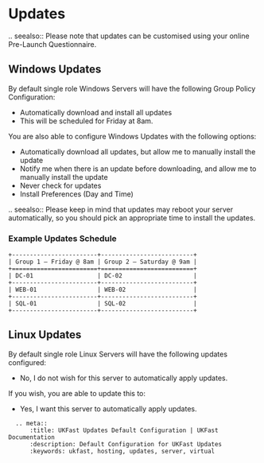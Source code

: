 # Updates

.. seealso::
   Please note that updates can be customised using your online Pre-Launch Questionnaire.

## Windows Updates

By default single role Windows Servers will have the following Group Policy Configuration:

- Automatically download and install all updates 
- This will be scheduled for Friday at 8am. 

You are also able to configure Windows Updates with the following options:

- Automatically download all updates, but allow me to manually install the update
- Notify me when there is an update before downloading, and allow me to manually install the update
- Never check for updates
- Install Preferences (Day and Time)

.. seealso::
   Please keep in mind that updates may reboot your server automatically, so you should pick an appropriate time to install the updates.

### Example Updates Schedule

```eval_rst
+------------------------+--------------------------+
| Group 1 – Friday @ 8am | Group 2 – Saturday @ 9am |
+========================+==========================+
| DC-01                  | DC-02                    |
+------------------------+--------------------------+
| WEB-01                 | WEB-02                   |
+------------------------+--------------------------+
| SQL-01                 | SQL-02                   |
+------------------------+--------------------------+
```

## Linux Updates

By default single role Linux Servers will have the following updates configured:

- No, I do not wish for this server to automatically apply updates.

If you wish, you are able to update this to: 

- Yes, I want this server to automatically apply updates.

```eval_rst
  .. meta::
      :title: UKFast Updates Default Configuration | UKFast Documentation
      :description: Default Configuration for UKFast Updates
      :keywords: ukfast, hosting, updates, server, virtual






